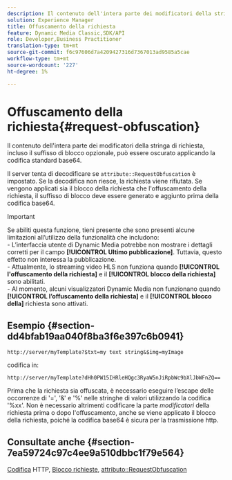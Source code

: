 ```yaml
---
description: Il contenuto dell'intera parte dei modificatori della stringa di richiesta, incluso il suffisso di blocco opzionale, può essere oscurato applicando la codifica standard base64.
solution: Experience Manager
title: Offuscamento della richiesta
feature: Dynamic Media Classic,SDK/API
role: Developer,Business Practitioner
translation-type: tm+mt
source-git-commit: f6c97606d7a4209427316d7367013ad9585a5cae
workflow-type: tm+mt
source-wordcount: '227'
ht-degree: 1%

---
```



# Offuscamento della richiesta{#request-obfuscation}

Il contenuto dell&#39;intera parte dei modificatori della stringa di richiesta, incluso il suffisso di blocco opzionale, può essere oscurato applicando la codifica standard base64.

Il server tenta di decodificare se `attribute::RequestObfuscation` è impostato. Se la decodifica non riesce, la richiesta viene rifiutata. Se vengono applicati sia il blocco della richiesta che l&#39;offuscamento della richiesta, il suffisso di blocco deve essere generato e aggiunto prima della codifica base64.

>[!IMPORTANT]
>
>Se abiliti questa funzione, tieni presente che sono presenti alcune limitazioni all’utilizzo della funzionalità che includono:<br>- L’interfaccia utente di Dynamic Media potrebbe non mostrare i dettagli corretti per il campo **[!UICONTROL Ultimo pubblicazione]**. Tuttavia, questo effetto non interessa la pubblicazione.<br>- Attualmente, lo streaming video HLS non funziona quando **[!UICONTROL l&#39;offuscamento della richiesta]** e il  **[!UICONTROL blocco della richiesta]** sono abilitati.<br>- Al momento, alcuni visualizzatori Dynamic Media non funzionano quando  **[!UICONTROL l’offuscamento della richiesta]** e il  **[!UICONTROL blocco della]** richiesta sono attivati.

## Esempio {#section-dd4bfab19aa040f8ba3f6e397c6b0941}

`http://server/myTemplate?$txt=my text string&$img=myImage`

codifica in:

`http://server/myTemplate?dHh0PW15IHRleHQgc3RyaW5nJiRpbWc9bXlJbWFnZQ==`

Prima che la richiesta sia offuscata, è necessario eseguire l’escape delle occorrenze di &#39;=&#39;, &#39;&amp;&#39; e &#39;%&#39; nelle stringhe di valori utilizzando la codifica &#39;%xx&#39;. Non è necessario altrimenti codificare la parte *modificatori* della richiesta prima o dopo l&#39;offuscamento, anche se viene applicato il blocco della richiesta, poiché la codifica base64 è sicura per la trasmissione http.

## Consultate anche {#section-7ea59724c97c4ee9a510dbbc1f79e564}

[Codifica](../../../../../is-api/http-ref/image-serving-api-ref/c-http-protocol-reference/c-syntax-and-features/r-http-encoding.md#reference-bb34dd13f316462695448acfa8f92df7) HTTP,  [Blocco richieste](../../../../../is-api/http-ref/image-serving-api-ref/c-http-protocol-reference/c-syntax-and-features/r-request-locking.md#reference-4177193d20774daab0dbf206a927844c),  [attributo::RequestObfuscation](../../../../../is-api/image-catalog/image-serving-api-ref/c-image-catalog-reference/c-attributes-reference/r-requestobfuscation.md#reference-730a3330253343f893419ebd52baf0bd)
